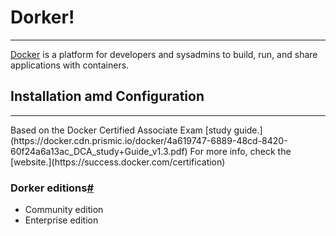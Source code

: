 # Dorker!
<hr />

[Docker](https://docs.docker.com/get-started) is a platform for developers and sysadmins to build, run, and share applications with containers.

## Installation amd Configuration
<hr />
Based on the Docker Certified Associate Exam [study guide.](https://docker.cdn.prismic.io/docker/4a619747-6889-48cd-8420-60f24a6a13ac_DCA_study+Guide_v1.3.pdf) For more info, check the [website.](https://success.docker.com/certification)

### Dorker editions[#](https://docs.docker.com/get-docker/)
- Community edition 
- Enterprise edition 
